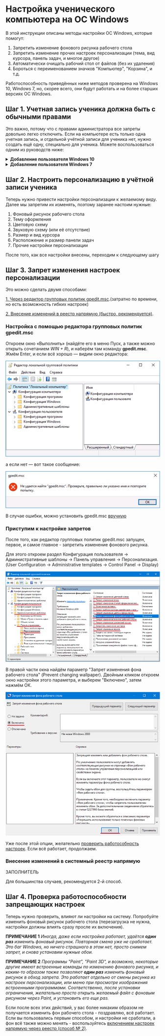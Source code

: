 # Настройка ученического компьютера на ОС Windows

В этой инструкции описаны методы настройки ОС Windows, которые помогут:

1. Запретить изменение фонового рисунка рабочего стола
2. Запретить изменение прочих настроек персонализации (тема, вид курсора, панель задач, и многое другое)
3. Автоматически очищать рабочий стол от файлов (без их удаления)
4. Бороться с переименованием значков "Компьютер", "Корзина", и т.д.

Работоспособность приведённых ниже методов проверена на Windows 10, Windows 7, но, скорее всего, они будут работать и на более старших версиях ОС Windows.

## Шаг 1. Учетная запись ученика должна быть с обычными правами

Это важно, потому что с правами администратора все запреты довольно легко отключить. Если на компьютере есть только одна учетная запись, и отдельной учётной записи для ученика нет, нужно создать ещё одну, специально для ученика. Можете воспользоваться одним из руководств ниже:

<details>
  <summary><b>Добавление пользователя Windows 10</b></summary>

**Пуск** --> **Параметры**. В указанном пункте настроек откройте раздел **Семья и другие пользователи**
В разделе **Другие пользователи** выберите **Добавить пользователя на этот компьютер**

![Окно настроек пользователей Windows 10](/images/win_10/add_user_win10_1.png "Окно настроек пользователей Windows 10")

Появится окно, в котором будет предложено ввести email нового пользователя, если у него есть учетная запись Microsoft. Зачастую, для ученика это не нужно, и достаточно локальной учётной записи. Для этого выбираем ниже **У меня нет данных для входа этого человека**

![Окно настроек пользователей Windows 10](/images/win_10/add_user_win10_2.png "Окно настроек пользователей Windows 10")

В следующем окне выбираем **Добавить пользователя без учетной записи Майкрософт** внизу. 

![Окно настроек пользователей Windows 10](/images/win_10/add_user_win10_3.png "Окно настроек пользователей Windows 10")

В следующем окне останется ввести имя пользователя (желательно, латиницей), пароль (если требуется пользователь без пароля, просто не вводите ничего в соответствующие поля), подсказку для пароля и указать вопросы для восстановления пароля, на случай, если он будет забыт. Этого достаточно, теперь ученик сможет входить в систему под этой записью, а по умолчанию она имеет права обычного пользователя.

![Окно настроек пользователей Windows 10](/images/win_10/add_user_win10_4.png "Окно настроек пользователей Windows 10")

На этом добавление нового пользователя завершено.
</details>

<details>
  <summary><b>Добавление пользователя Windows 7</b></summary>

</details>

## Шаг 2. Настроить персонализацию в учётной записи ученика

Теперь нужно привести настройки персонализации к желаемому виду. Далее мы запретим их изменять, поэтому заранее настоим нужные:

1. Фоновый рисунок рабочего стола
2. Тему оформления
3. Цветовую схему
4. Звуковую схему (или её отсутствие)
5. Размер и вид курсора
6. Расположение и размер панели задач
7. Прочие настройки персонализации

После того, как все настройки внесены, переходим к следующему шагу

## Шаг 3. Запрет изменения настроек персонализации

Это можно сделать двумя способами:

  [1. Через редактор групповых политик gpedit.msc](######-Настройка-с-помощью-редактора-групповых-политик-gpedit.msc).(затратно по времени, но есть возможность гибких настроек)
  
  [2. Внесение изменений в реестр напрямую (быстро, рекомендуется)](###-Внесение-изменений-в-системный-реестр-напрямую).


  ### Настройка с помощью редактора групповых политик gpedit.msc
  
Откроем окно «Выполнить» (найдёте его в меню Пуск, а также можно открыть сочетанием <i>WIN + R</i>), и наберём там команду <b>gpedit.msc</b>. Жмём Enter, и если всё хорошо — видим окно редактора:
  
  ![Редактор групповых политик gpedit.msc](/images/gpedit/gpedit_main.png "Окно редактора групповых политик")
  
  а если нет — вот такое сообщение:
  
  ![Ошибка gpedit.msc](/images/gpedit/cannot_find_gpedit_error.png "Ошибка - редактор групповых политик не найден")
  
  В случае ошибки, можно установить gpedit.msc [вручную](https://github.com/auto-no-mous/Clean-school-computer-win/blob/main/gpedit-error-fix.md)
  
  ### Приступим к настройке запретов
  
  После того, как редактор групповых политик gpedit.msc запущен, первое, и самое главное - запретить изменение фонового рисунка.
  
  Для этого откроем раздел Конфигурация пользователя → Административные  шаблоны → Панель управления → Персонализация. (User Configuration → Administrative templates → Control Panel → Display)
  
  ![Редактор групповых политик - Персонализация](/images/gpedit/gpedit_personalization.png "Персонализация")
  
  В правой части окна найдём параметр "Запрет изменения фона рабочего стола" (Prevent changing wallpaper). Двойным кликом откроем окно настройки этого параметра, и выберем "Включено", затем нажмём ОК.
  
   ![Редактор групповых политик - Окно настроек параметра](/images/gpedit/gpedit_option_window.png "Окно настроек параметра")
  
  Уже после этой опции, желательно [проверить работособность настроек](##-Шаг-4.-Проверка-работоспособности-запрещающих-настроек). Если всё работает, продолжаем.
  


  
  ### Внесение изменений в системный реестр напрямую
  
  ЗАПОЛНИТЕЛЬ
  
  

Для большинства случаев, рекомендуется 2-й способ.

  ## Шаг 4. Проверка работоспособности запрещающих настроек
  
  Теперь нужно проверить, влияют ли настройки на систему. Попробуйте изменить фоновый рисунок рабочего стола (перезагрузка не нужна, настройки должны влиять сразу просле их включения).
  
  **ПРИМЕЧАНИЕ 1**
  *Иногда, даже если настройка работает, удаётся **один раз** изменить фоновый рисунок. Повторная смена уже не сработает. Это баг Windows, но ничего страшного в этом нет, просто снимем запрет, и снова установим нужные обои.*
  
   **ПРИМЕЧАНИЕ 2** 
  *Программы "Paint", "Paint 3D", и возможно, некоторые другие имеют встроенные команды по изменению фонового рисунка, и каким-то образом также позволяют **один раз** изменить фоновый рисунок в обход запрета. Это работает отдельно от смены рисунка из настроек персонализации, или меню при просмотре изображения встроенными программами. Соответственно, после установки ограничения, желательно просто открыть желаемый файл с фоновым рисунком через Paint, и установить его еще раз.*
  
  Если после всех этих действий, у вас более никаким образом не получается изменить фон рабочего стола - поздравляю, всё работает. Если вы пользовались первым способом, и настройки не сработали, а фон всё также можно менять - воспользуйтесь [включением настроек напрямую через реестр (способ № 2)](###Внесение-изменений-в-системный-реестр-напрямую).
